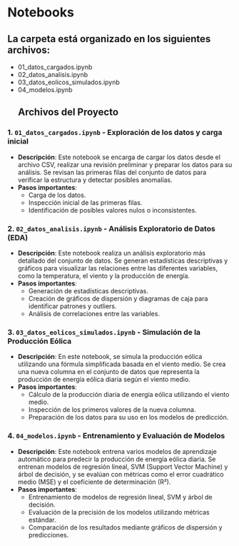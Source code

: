 # Notebooks
## La carpeta está organizado en los siguientes archivos:
- 01_datos_cargados.ipynb
- 02_datos_analisis.ipynb
- 03_datos_eolicos_simulados.ipynb
- 04_modelos.ipynb
   ## Archivos del Proyecto

### 1. `01_datos_cargados.ipynb` - **Exploración de los datos y carga inicial**
   - **Descripción**: Este notebook se encarga de cargar los datos desde el archivo CSV, realizar una revisión preliminar y preparar los datos para su análisis. Se revisan las primeras filas del conjunto de datos para verificar la estructura y detectar posibles anomalías.
   - **Pasos importantes**:
     - Carga de los datos.
     - Inspección inicial de las primeras filas.
     - Identificación de posibles valores nulos o inconsistentes.

### 2. `02_datos_analisis.ipynb` - **Análisis Exploratorio de Datos (EDA)**
   - **Descripción**: Este notebook realiza un análisis exploratorio más detallado del conjunto de datos. Se generan estadísticas descriptivas y gráficos para visualizar las relaciones entre las diferentes variables, como la temperatura, el viento y la producción de energía.
   - **Pasos importantes**:
     - Generación de estadísticas descriptivas.
     - Creación de gráficos de dispersión y diagramas de caja para identificar patrones y outliers.
     - Análisis de correlaciones entre las variables.

### 3. `03_datos_eolicos_simulados.ipynb` - **Simulación de la Producción Eólica**
   - **Descripción**: En este notebook, se simula la producción eólica utilizando una fórmula simplificada basada en el viento medio. Se crea una nueva columna en el conjunto de datos que representa la producción de energía eólica diaria según el viento medio.
   - **Pasos importantes**:
     - Cálculo de la producción diaria de energía eólica utilizando el viento medio.
     - Inspección de los primeros valores de la nueva columna.
     - Preparación de los datos para su uso en los modelos de predicción.

### 4. `04_modelos.ipynb` - **Entrenamiento y Evaluación de Modelos**
   - **Descripción**: Este notebook entrena varios modelos de aprendizaje automático para predecir la producción de energía eólica diaria. Se entrenan modelos de regresión lineal, SVM (Support Vector Machine) y árbol de decisión, y se evalúan con métricas como el error cuadrático medio (MSE) y el coeficiente de determinación (R²).
   - **Pasos importantes**:
     - Entrenamiento de modelos de regresión lineal, SVM y árbol de decisión.
     - Evaluación de la precisión de los modelos utilizando métricas estándar.
     - Comparación de los resultados mediante gráficos de dispersión y predicciones.